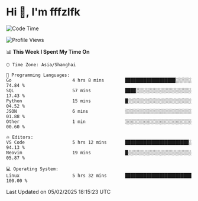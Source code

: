 # Hi 👋, I'm fffzlfk

<!--START_SECTION:waka-->
![Code Time](http://img.shields.io/badge/Code%20Time-1%2C208%20hrs%201%20min-blue)

![Profile Views](http://img.shields.io/badge/Profile%20Views-0-blue)

📊 **This Week I Spent My Time On** 

```text
🕑︎ Time Zone: Asia/Shanghai

💬 Programming Languages: 
Go                       4 hrs 8 mins        ███████████████████░░░░░░   74.84 % 
SQL                      57 mins             ████░░░░░░░░░░░░░░░░░░░░░   17.43 % 
Python                   15 mins             █░░░░░░░░░░░░░░░░░░░░░░░░   04.52 % 
JSON                     6 mins              ░░░░░░░░░░░░░░░░░░░░░░░░░   01.88 % 
Other                    1 min               ░░░░░░░░░░░░░░░░░░░░░░░░░   00.60 % 

🔥 Editors: 
VS Code                  5 hrs 12 mins       ████████████████████████░   94.13 % 
Neovim                   19 mins             █░░░░░░░░░░░░░░░░░░░░░░░░   05.87 % 

💻 Operating System: 
Linux                    5 hrs 32 mins       █████████████████████████   100.00 % 
```


 Last Updated on 05/02/2025 18:15:23 UTC
<!--END_SECTION:waka-->
